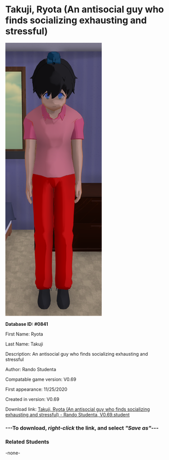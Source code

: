 # Takuji, Ryota (An antisocial guy who finds socializing exhausting and stressful)

<img src="../../Files/Images/Takuji, Ryota (An antisocial guy who finds socializing exhausting and stressful).png" title="Takuji, Ryota (An antisocial guy who finds socializing exhausting and stressful) - Rando Studenta, V0.69">

**Database ID: #0841**

First Name: Ryota

Last Name: Takuji

Description: An antisocial guy who finds socializing exhausting and stressful

Author: Rando Studenta

Compatable game version: V0.69

First appearance: 11/25/2020

Created in version: V0.69

Download link: <a href="https://raw.githubusercontent.com/Arbiter1223/Daigaku-Gurashi-Custom-Students/master/Files/Student%20Files/Takuji%2C%20Ryota%20(An%20antisocial%20guy%20who%20finds%20socializing%20exhausting%20and%20stressful)%20-%20Rando%20Studenta%2C%20V0.69.student">Takuji, Ryota (An antisocial guy who finds socializing exhausting and stressful) - Rando Studenta, V0.69.student</a>

### ---**To download, _right-click_ the link, and select _"Save as"_**---

### Related Students

-none-
